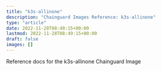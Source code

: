 ```yaml
---
title: "k3s-allinone"
description: "Chainguard Images Reference: k3s-allinone"
type: "article"
date: 2022-11-28T08:49:15+00:00
lastmod: 2022-11-28T08:49:15+00:00
draft: false
images: []
---
```


Reference docs for the k3s-allinone Chainguard Image
